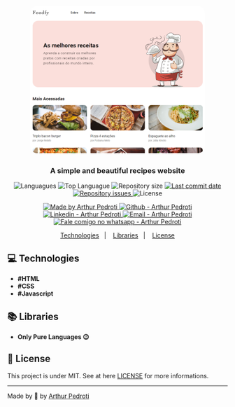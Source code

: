 <h1 align="center">
    <img alt="Foodfy" src="./assets/readme-logo.PNG"  width="400px" style="border-radius:16px;"/>
</h1>

<h3 align="center" >
  A simple and beautiful recipes website
</h3>

<p align="center">
  <img alt="Languagues" src="https://img.shields.io/github/languages/count/ArthurPedroti/foodfy">
  <img alt="Top Languague" src="https://img.shields.io/github/languages/top/ArthurPedroti/foodfy">
  <img alt="Repository size" src="https://img.shields.io/github/repo-size/ArthurPedroti/foodfy">
  <a href="https://github.com/ArthurPedroti/foodfy/commits/master">
    <img alt="Last commit date" src="https://img.shields.io/github/last-commit/ArthurPedroti/foodfy">
  </a>
   <a href="https://github.com/ArthurPedroti/foodfy/issues">
    <img alt="Repository issues" src="https://img.shields.io/github/issues/ArthurPedroti/foodfy">
  </a>
  <img alt="License" src="https://img.shields.io/github/license/ArthurPedroti/foodfy">
</p>
<p align="center">

  <a href="https://github.com/ArthurPedroti" target="_blank">
    <img alt="Made by Arthur Pedroti" src="https://img.shields.io/badge/made%20by-Arthur_Pedroti-informational">
  </a>
  <a href="https://github.com/ArthurPedroti" target="_blank" >
    <img alt="Github - Arthur Pedroti" src="https://img.shields.io/badge/Github--%23F8952D?style=social&logo=github">
  </a>
  <a href="https://www.linkedin.com/in/arthurpedroti/" target="_blank" >
    <img alt="Linkedin - Arthur Pedroti" src="https://img.shields.io/badge/Linkedin--%23F8952D?style=social&logo=linkedin">
  </a>
  <a href="mailto:arthurpedroti@gmail.com" target="_blank" >
    <img alt="Email - Arthur Pedroti" src="https://img.shields.io/badge/Email--%23F8952D?style=social&logo=gmail">
  </a>
  <a href="https://api.whatsapp.com/send?phone=5519991830454"
        target="_blank" >
    <img alt="Fale comigo no whatsapp - Arthur Pedroti" src="https://img.shields.io/badge/Whatsapp--%23F8952D?style=social&logo=whatsapp">
  </a>

</p>

<p align="center">
  <a href="#computer-technologies">Technologies</a>&nbsp;&nbsp;&nbsp;|&nbsp;&nbsp;&nbsp;
  <a href="#books-libraries">Libraries</a>&nbsp;&nbsp;&nbsp;|&nbsp;&nbsp;&nbsp;
  <a href="#memo-license">License</a>
</p>


## :computer: Technologies

- **#HTML**
- **#CSS**
- **#Javascript**

## :books: Libraries

- **Only Pure Languages :wink:**



## :memo: License

This project is under MIT. See at here [LICENSE](/LICENSE) for more informations.

---

Made by :blue_heart: by [Arthur Pedroti](https://github.com/ArthurPedroti)